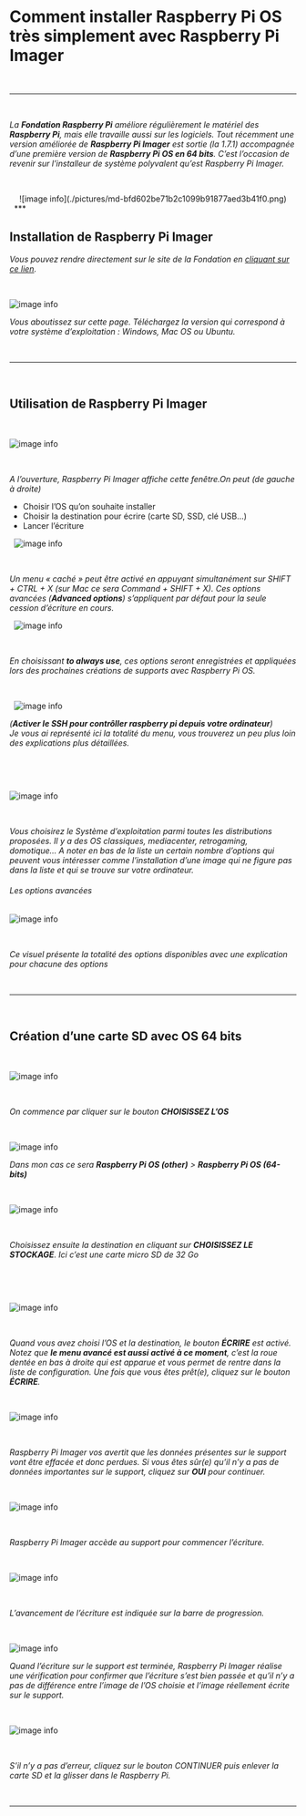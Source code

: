 # Comment installer Raspberry Pi OS  très simplement avec Raspberry Pi Imager

&nbsp;
***
&nbsp;

_La **Fondation Raspberry Pi** améliore régulièrement le matériel des **Raspberry Pi**, mais elle travaille aussi sur les logiciels. Tout récemment une version améliorée de **Raspberry Pi Imager** est sortie (la 1.7.1) accompagnée d’une première version de **Raspberry Pi OS en 64 bits**. C’est l’occasion de revenir sur l’installeur de système polyvalent qu’est Raspberry Pi Imager._
&nbsp;

&nbsp;
<center>
![image info](./pictures/md-bfd602be71b2c1099b91877aed3b41f0.png)
</center>
&nbsp;
***
&nbsp;

## Installation de Raspberry Pi Imager

_Vous pouvez  rendre directement sur le site de la Fondation en [cliquant sur ce lien](https://www.raspberrypi.com/software/)._

&nbsp;

![image info](./pictures/download-rpiimager-win.webp)

_Vous aboutissez sur cette page. Téléchargez la version qui correspond à votre système d’exploitation : Windows, Mac OS ou Ubuntu._

&nbsp;
***
&nbsp;
## Utilisation de Raspberry Pi Imager

&nbsp;

![image info](./pictures/imager_1.7_09.jpg)

&nbsp;

_A l’ouverture, Raspberry Pi Imager affiche cette fenêtre.On peut (de gauche à droite)_
* Choisir l’OS qu’on souhaite installer
* Choisir la destination pour écrire (carte SD, SSD, clé USB…)
* Lancer l’écriture
&nbsp;

&nbsp;
![image info](./pictures/imager_1.7_10.jpg)

&nbsp;

_Un menu « caché » peut être activé en appuyant simultanément sur SHIFT + CTRL + X (sur Mac ce sera Command + SHIFT + X). Ces options avancées (**Advanced options**) s’appliquent par défaut pour la seule cession d’écriture en cours._
&nbsp;

&nbsp;
![image info](./pictures/imager_1.7_11.jpg)

&nbsp;

_En choisissant **to always use**, ces options seront enregistrées et appliquées lors des prochaines créations de supports avec Raspberry Pi OS._

&nbsp;

&nbsp;
![image info](./pictures/imager_1.7_11a.jpg)
&nbsp;

_(**Activer le SSH pour contrôller raspberry pi  depuis votre ordinateur**)_   
_Je vous ai représenté ici la totalité du menu, vous trouverez un peu plus loin des explications plus détaillées._

&nbsp;

&nbsp;

![image info](./pictures/imager_1.7_14.jpg)

&nbsp;

_Vous choisirez le Système d’exploitation parmi toutes les distributions proposées. Il y a des OS classiques, mediacenter, retrogaming, domotique… A noter en bas de la liste un certain nombre d’options qui peuvent vous intéresser comme l’installation d’une image qui ne figure pas dans la liste et qui se trouve sur votre ordinateur._


###### Les options avancées

![image info](./pictures/imager_1.7_15.jpg)

&nbsp;

_Ce visuel présente la totalité des options disponibles avec une explication pour chacune des options_

&nbsp;
***
&nbsp;

## Création d’une carte SD avec OS 64 bits

&nbsp;

 ![image info](./pictures/imager_1.7_09.jpg)

&nbsp;

_On commence par cliquer sur le bouton **CHOISISSEZ L’OS**_

&nbsp;

 ![image info](./pictures/imager_1.7_16.jpg)

_Dans mon cas ce sera **Raspberry Pi OS (other)** > **Raspberry Pi OS (64-bits)**_

&nbsp;

 ![image info](./pictures/imager_1.7_17.jpg)

&nbsp;

_Choisissez ensuite la destination en cliquant sur **CHOISISSEZ LE STOCKAGE**. Ici c’est une carte micro SD de 32 Go_

&nbsp;

&nbsp;

 ![image info](./pictures/imager_1.7_18.jpg)

&nbsp;

_Quand vous avez choisi l’OS et la destination, le bouton **ÉCRIRE** est activé. Notez que **le menu avancé est aussi activé à ce moment**, c’est la roue dentée en bas à droite qui est apparue et vous permet de rentre dans la liste de configuration. Une fois que vous êtes prêt(e), cliquez sur le bouton **ÉCRIRE**._

&nbsp;

 ![image info](./pictures/imager_1.7_19.jpg)

&nbsp;

_Raspberry Pi Imager vos avertit que les données présentes sur le support vont être effacée et donc perdues. Si vous êtes sûr(e) qu’il n’y a pas de données importantes sur le support, cliquez sur **OUI** pour continuer._

&nbsp;

 ![image info](./pictures/imager_1.7_20.jpg)

&nbsp;

_Raspberry Pi Imager accède au support pour commencer l’écriture._

&nbsp;

 ![image info](./pictures/imager_1.7_21.jpg)

&nbsp;

_L’avancement de l’écriture est indiquée sur la barre de progression._

&nbsp;

 ![image info](./pictures/imager_1.7_22.jpg)
&nbsp;

_Quand l’écriture sur le support est terminée, Raspberry Pi Imager réalise une vérification pour confirmer que l’écriture s’est bien passée et qu’il n’y a pas de différence entre l’image de l’OS choisie et l’image réellement écrite sur le support._

&nbsp;

 ![image info](./pictures/imager_1.7_23.jpg)

&nbsp;

_S’il n’y a pas d’erreur, cliquez sur le bouton CONTINUER puis enlever la carte SD et la glisser dans le Raspberry Pi._

&nbsp;
***
&nbsp;


